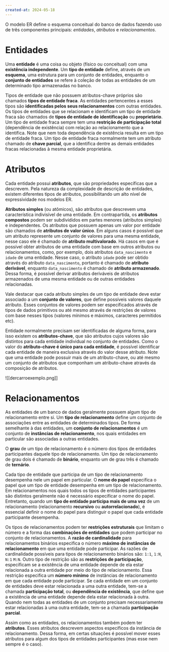 ```yaml
---
created-at: 2024-05-18
---
```


O modelo ER define o esquema conceitual do banco de dados fazendo uso de três componentes principais: *entidades*, *atributos* e *relacionamentos*.

# Entidades

Uma **entidade** é uma coisa ou objeto (físico ou conceitual) com uma **existência independente**. Um **tipo de entidade** define, através de um **esquema**, uma estrutura para um conjunto de entidades, enquanto o **conjunto de entidades** se refere à coleção de todas as entidades de um determinado tipo armazenadas no banco.

Tipos de entidade que não possuem atributos-chave próprios são chamados **tipos de entidade fraca**. As entidades pertencentes a esses tipos são **identificadas pelos seus relacionamentos** com outras entidades. Os tipos de entidades que se relacionam e identificam um tipo de entidade fraca são chamados de **tipos de entidade de identificação** ou **proprietário**. Um tipo de entidade fraca sempre tem uma **restrição de participação total** (dependência de existência) com relação ao relacionamento que a identifica. Note que nem toda dependência de existência resulta em um tipo de entidade fraca. Um tipo de entidade fraca normalmente tem um atributo chamado de **chave parcial**, que a identifica dentre as demais entidades fracas relacionadas à mesma entidade proprietária.

# Atributos

Cada entidade possui **atributos**, que são propriedades específicas que a descrevem. Pela natureza da complexidade de descrição de entidades, existem diferentes tipos de atributos, possibilitando um alto nível de expressividade nos modelos ER.

**Atributos simples** (ou atômicos), são atributos que descrevem uma característica indivisível de uma entidade. Em contrapartida, os **atributos compostos** podem ser subdivididos em partes menores (atributos simples) e independentes. Os atributos que possuem apenas um valor por entidade são chamados de **atributos de valor único**. Em alguns casos é possível que um atributo represente um conjunto de valores para uma mesma entidade, nesse caso ele é chamado de **atributo multivalorado**. Há casos em que é possível obter atributos de uma entidade com base em outros atributos ou relacionamentos, como, por exemplo, dois atributos `data_nascimento` e `idade` de uma entidade. Nesse caso, o atributo `idade` pode ser obtido através do atributo `data_nascimento`, portanto é chamado de **atributo derivável**, enquanto `data_nascimento` é chamado de **atributo armazenado**. Dessa forma, é possível derivar atributos deriváveis de atributos armazenados de uma mesma entidade ou de outras entidades relacionadas.

Vale destacar que cada atributo simples de um tipo de entidade deve estar associado a um **conjunto de valores**, que define possíveis valores daquele atributo. Esses conjuntos de valores podem ser especificados através de tipos de dados primitivos ou até mesmo através de restrições de valores com base nesses tipos (valores mínimos e máximos, caracteres permitidos etc).

Entidade normalmente precisam ser identificadas de alguma forma, para isso existem os **atributos-chave**, que são atributos cujos valores são distintos para cada entidade individual no conjunto de entidades. Como o valor do **atributo-chave é único para cada entidade**, é possível identificar cada entidade de maneira exclusiva através do valor desse atributo. Note que uma entidade pode possuir mais de um atributo-chave, ou até mesmo um conjunto de atributos que componham um atributo-chave através da composição de atributos.

![[dercarroexemplo.png]]

# Relacionamentos

As entidades de um banco de dados geralmente possuem algum tipo de relacionamento entre si. Um **tipo de relacionamento** define um conjunto de associações entre as entidades de determinados tipos. De forma semelhante à das entidades, um **conjunto de relacionamentos** é um conjunto de **instâncias de relacionamento**, nos quais entidades em particular são associadas a outras entidades.

O **grau** de um tipo de relacionamento é o número dos tipos de entidades participantes daquele tipo de relacionamento. Um tipo de relacionamento de grau dois é chamado de **binário**, enquanto um de grau três é chamado de **ternário**.

Cada tipo de entidade que participa de um tipo de relacionamento desempenha nele um papel em particular. O **nome do papel** especifica o papel que um tipo de entidade desempenha em um tipo de relacionamento. Em relacionamentos nos quais todos os tipos de entidades participantes são distintos geralmente não é necessário especificar o nome do papel. Entretanto, quando um **tipo de entidade participa mais de uma vez** de um relacionamento (relacionamento **recursivo** ou **autorrelacionado**), é essencial definir o nome do papel para distinguir o papel que cada entidade participante desempenha.

Os tipos de relacionamentos podem ter **restrições estruturais** que limitam o número e a forma das **combinações de entidades** que podem participar no conjunto de relacionamentos. A **razão de cardinalidade** para relacionamentos binários especifica o número **máximo de instâncias de relacionamento** em que uma entidade pode participar. As razões de cardinalidade possíveis para tipos de relacionamento binários são: `1:1`, `1:N`, `N:1` `M:N`. Outro tipo de restrição são as **restrições de participação**, especificam se a existência de uma entidade depende de ela estar relacionada a outra entidade por meio do tipo de relacionamento. Essa restrição especifica um **número mínimo** de instâncias de relacionamento em que cada entidade pode participar. Se cada entidade em um conjunto de entidades deve estar relacionada a uma outra entidade, tem-se a chamada **participação total**, ou **dependência de existência**, que define que a existência de uma entidade depende dela estar relacionada à outra. Quando nem todas as entidades de um conjunto precisam necessariamente estar relacionadas à uma outra entidade, tem-se a chamada **participação parcial**.

Assim como as entidades, os relacionamentos também podem ter **atributos**. Esses atributos descrevem aspectos específicos da instância de relacionamento. Dessa forma, em certas situações é possível mover esses atributos para algum dos tipos de entidades participantes (mas esse nem sempre é o caso).